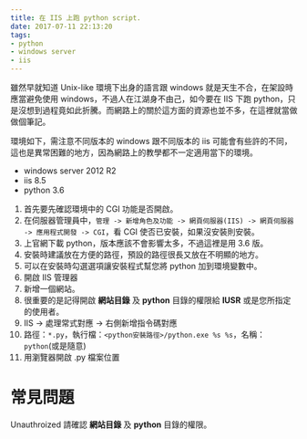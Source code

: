 ```yaml
---
title: 在 IIS 上跑 python script.
date: 2017-07-11 22:13:20
tags:
- python
- windows server
- iis
---
```

雖然早就知道 Unix-like 環境下出身的語言跟 windows 就是天生不合，在架設時應當避免使用 windows，不過人在江湖身不由己，如今要在 IIS 下跑 python，只是沒想到過程竟如此折騰。而網路上的關於這方面的資源也並不多，在這裡就當做做個筆記。

環境如下，需注意不同版本的 windows 跟不同版本的 iis 可能會有些許的不同，這也是異常困難的地方，因為網路上的教學都不一定適用當下的環境。
- windows server 2012 R2
- iis 8.5
- python 3.6

1. 首先要先確認環境中的 CGI 功能是否開啟。
2. 在伺服器管理員中，`管理 -> 新增角色及功能 -> 網頁伺服器(IIS) -> 網頁伺服器 -> 應用程式開發 -> CGI`，看 CGI 使否已安裝，如果沒安裝則安裝。
3. 上官網下載 python，版本應該不會影響太多，不過這裡是用 3.6 版。
4. 安裝時建議放在方便的路徑，預設的路徑很長又放在不明顯的地方。
5. 可以在安裝時勾選選項讓安裝程式幫您將 python 加到環境變數中。
6. 開啟 IIS 管理器
7. 新增一個網站。
6. 很重要的是記得開啟 **網站目錄** 及 **python** 目錄的權限給 **IUSR** 或是您所指定的使用者。
7. IIS -> 處理常式對應 -> 右側新增指令碼對應
8. 路徑：`*.py`，執行檔：`<python安裝路徑>/python.exe %s %s`，名稱：`python`(或是隨意)
9. 用瀏覽器開啟 .py 檔案位置

# 常見問題
Unauthroized
請確認 **網站目錄** 及 **python** 目錄的權限。

